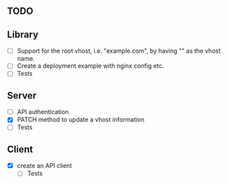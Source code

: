 ## TODO

## Library
- [ ] Support for the root vhost, i.e. "example.com", by having "" as the vhost name.
- [ ] Create a deployment example with nginx config etc.
- [ ] Tests

## Server
- [ ] API authentication
- [x] PATCH method to update a vhost information
- [ ] Tests

## Client
- [x] create an API client
    - [ ] Tests
